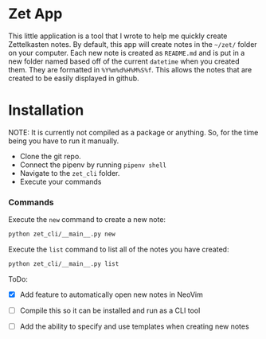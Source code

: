 # Zet App

This little application is a tool that I wrote to help me quickly create Zettelkasten notes. By default, this app will create notes in the `~/zet/` folder on your computer. Each new note is created as `README.md` and is put in a new folder named based off of the current `datetime` when you created them. They are formatted in `%Y%m%d%H%M%S%f`. This allows the notes that are created to be easily displayed in github.

# Installation
NOTE: It is currently not compiled as a package or anything. So, for the time being you have to run it manually.
- Clone the git repo.
- Connect the pipenv by running `pipenv shell`
- Navigate to the `zet_cli` folder.
- Execute your commands

### Commands
Execute the `new` command to create a new note:
```bash
python zet_cli/__main__.py new
```

Execute the `list` command to list all of the notes you have created:
```bash
python zet_cli/__main__.py list
```

ToDo:
- [x] Add feature to automatically open new notes in NeoVim
- [ ] Compile this so it can be installed and run as a CLI tool
- [ ] Add the ability to specify and use templates when creating new notes

